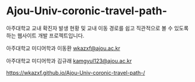 # Ajou-Univ-coronic-travel-path-

아주대학교 교내 확진자 발생 현황 및 교내 이동 경로를 쉽고 직관적으로 볼 수 있도록 하는 웹사이트 개발 프로젝트입니다.

아주대학교 미디어학과 이동환 wkazxf@ajou.ac.kr 

아주대학교 미디어학과 김규래 kamgyul123@ajou.ac.kr


https://wkazxf.github.io/Ajou-Univ-coronic-travel-path-/
